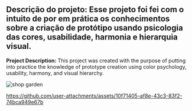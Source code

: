 **Descrição do projeto:** 
Esse projeto foi fei com o intuito de por em prática os conhecimentos sobre a criação de protótipo usando psicologia das cores, usabilidade, harmonia e hierarquia visual.
-----
**Project Description:**
This project was created with the purpose of putting into practice the knowledge of prototype creation using color psychology, usability, harmony, and visual hierarchy.

![shop garden](https://github.com/user-attachments/assets/f29c0488-5b9f-441b-82de-b67e76db5bb3)


https://github.com/user-attachments/assets/10f71405-af8e-43c3-83f2-74bca949e67b

